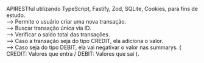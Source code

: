 APIRESTful utilizando TypeScript, Fastify, Zod, SQLite, Cookies, para fins de estudo.<br>
--> Permite o usuário criar uma nova transação.<br>
--> Buscar transação única via ID.<br>
--> Verificar o saldo total das transações.<br>
--> Caso a transação seja do tipo CREDIT, ela adiciona o valor.<br>
--> Caso seja do tipo DEBIT, ela vai negativar o valor nas summarys. ( CREDIT: Valores que entra / DEBIT: Valores que sai ).
